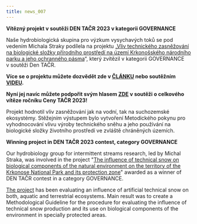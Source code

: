 ```yaml
---
title: news_007
---
```

<div class="cz">

**Vítězný projekt v soutěži DEN TAČR 2023 v kategorii GOVERNANCE**

Naše hydrobiologická skupina pro výzkum vysychavých toků se pod vedením Michala Straky podílela na projektu „[Vliv technického zasněžování na biologické složky přírodního prostředí na území Krkonošského národního parku a jeho ochranného pásma](https://starfos.tacr.cz/projekty/TITSMZP707#project-main)“, který zvítězil v kategorii GOVERNANCE v soutěži Den TAČR.

**V﻿íce se o projektu můžete dozvědět zde v [ČLÁNKU](https://www.sci.muni.cz/clanky/ta-cr-ocenil-vyzkum-vlivu-technickeho-zasnezovani-na-prirodu) nebo soutěžním [VIDEU](https://www.youtube.com/watch?v=F9BW1HptS-w&t=76s).**

**Nyní jej navíc můžete podpořit svým hlasem [ZDE](https://vedaneniscifi.tacr.cz/) v soutěži o celkového vítěze ročníku Ceny TAČR 2023!**

Projekt hodnotil vliv zasněžování jak na vodní, tak na suchozemské ekosystémy. Stěžejním výstupem bylo vytvoření Metodického pokynu pro vyhodnocování vlivu výroby technického sněhu a jeho používání na biologické složky životního prostředí ve zvláště chráněných územích.

</div>

<div class="en">

**Winning project in DEN TAČR 2023 contest, category GOVERNANCE**

Our hydrobiology group for intermittent streams research, led by Michal Straka, was involved in the project "[The influence of technical snow on biological components of the natural environment on the territory of the Krkonose National Park and its protection zone](https://starfos.tacr.cz/en/projekty/TITSMZP707#project-main)" awarded as a winner of DEN TAČR contest in a category GOVERNANCE.

[The project](https://www.youtube.com/watch?v=F9BW1HptS-w&t=76s) has been evaluating an influence of artificial technical snow on both, aquatic and terrestrial ecosystems. Main result was to create a Methodological Guideline for the procedure for evaluating the influence of technical snow production and its use on biological components of the environment in specially protected areas.

</div>